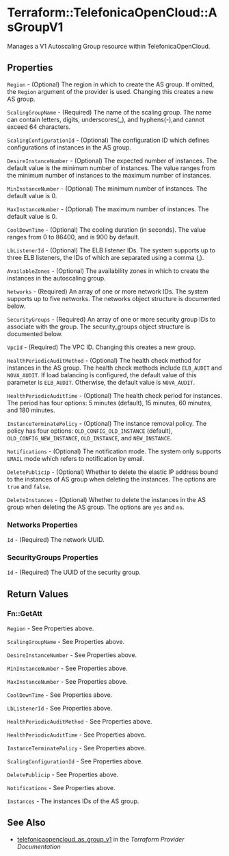 # Terraform::TelefonicaOpenCloud::AsGroupV1

Manages a V1 Autoscaling Group resource within TelefonicaOpenCloud.

## Properties

`Region` - (Optional) The region in which to create the AS group. If
omitted, the `Region` argument of the provider is used. Changing this
creates a new AS group.

`ScalingGroupName` - (Required) The name of the scaling group. The name can contain letters,
digits, underscores(_), and hyphens(-),and cannot exceed 64 characters.

`ScalingConfigurationId` - (Optional) The configuration ID which defines
configurations of instances in the AS group.

`DesireInstanceNumber` - (Optional) The expected number of instances. The default
value is the minimum number of instances. The value ranges from the minimum number of
instances to the maximum number of instances.

`MinInstanceNumber` - (Optional) The minimum number of instances.
The default value is 0.

`MaxInstanceNumber` - (Optional) The maximum number of instances.
The default value is 0.

`CoolDownTime` - (Optional) The cooling duration (in seconds). The value ranges
from 0 to 86400, and is 900 by default.

`LbListenerId` - (Optional) The ELB listener IDs. The system supports up to
three ELB listeners, the IDs of which are separated using a comma (,).

`AvailableZones` - (Optional) The availability zones in which to create
the instances in the autoscaling group.

`Networks` - (Required) An array of one or more network IDs.
The system supports up to five networks. The networks object structure
is documented below.

`SecurityGroups` - (Required) An array of one or more security group IDs
to associate with the group. The security_groups object structure is
documented below.

`VpcId` - (Required) The VPC ID. Changing this creates a new group.

`HealthPeriodicAuditMethod` - (Optional) The health check method for instances
in the AS group. The health check methods include `ELB_AUDIT` and `NOVA_AUDIT`.
If load balancing is configured, the default value of this parameter is `ELB_AUDIT`.
Otherwise, the default value is `NOVA_AUDIT`.

`HealthPeriodicAuditTime` - (Optional) The health check period for instances.
The period has four options: 5 minutes (default), 15 minutes, 60 minutes, and 180 minutes.

`InstanceTerminatePolicy` - (Optional) The instance removal policy. The policy has
four options: `OLD_CONFIG_OLD_INSTANCE` (default), `OLD_CONFIG_NEW_INSTANCE`,
`OLD_INSTANCE`, and `NEW_INSTANCE`.

`Notifications` - (Optional) The notification mode. The system only supports `EMAIL`
mode which refers to notification by email.

`DeletePublicip` - (Optional) Whether to delete the elastic IP address bound to the
instances of AS group when deleting the instances. The options are `true` and `false`.

`DeleteInstances` - (Optional) Whether to delete the instances in the AS group
when deleting the AS group. The options are `yes` and `no`.

### Networks Properties

`Id` - (Required) The network UUID.

### SecurityGroups Properties

`Id` - (Required) The UUID of the security group.


## Return Values

### Fn::GetAtt

`Region` - See Properties above.

`ScalingGroupName` - See Properties above.

`DesireInstanceNumber` - See Properties above.

`MinInstanceNumber` - See Properties above.

`MaxInstanceNumber` - See Properties above.

`CoolDownTime` - See Properties above.

`LbListenerId` - See Properties above.

`HealthPeriodicAuditMethod` - See Properties above.

`HealthPeriodicAuditTime` - See Properties above.

`InstanceTerminatePolicy` - See Properties above.

`ScalingConfigurationId` - See Properties above.

`DeletePublicip` - See Properties above.

`Notifications` - See Properties above.

`Instances` - The instances IDs of the AS group.

## See Also

* [telefonicaopencloud_as_group_v1](https://www.terraform.io/docs/providers/telefonicaopencloud/r/as_group_v1.html) in the _Terraform Provider Documentation_